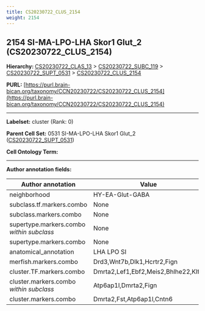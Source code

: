 ```yaml
---
title: CS20230722_CLUS_2154
weight: 2154
---
```

## 2154 SI-MA-LPO-LHA Skor1 Glut_2 (CS20230722_CLUS_2154)
<b>Hierarchy: </b>
[CS20230722_CLAS_13](../CS20230722_CLAS_13) >
[CS20230722_SUBC_119](../CS20230722_SUBC_119) >
[CS20230722_SUPT_0531](../CS20230722_SUPT_0531) >
[CS20230722_CLUS_2154](../CS20230722_CLUS_2154)

**PURL:** [https://purl.brain-bican.org/taxonomy/CCN20230722/CS20230722_CLUS_2154](https://purl.brain-bican.org/taxonomy/CCN20230722/CS20230722_CLUS_2154)

---


**Labelset:** cluster (Rank: 0)

**Parent Cell Set:** 0531 SI-MA-LPO-LHA Skor1 Glut_2 ([CS20230722_SUPT_0531](../CS20230722_SUPT_0531))



**Cell Ontology Term:** 

[MARKER GENES.]: #


---

[TRANSFERRED ANNOTATIONS.]: #


[AUTHOR ANNOTATION FIELDS.]: #


**Author annotation fields:**

| Author annotation | Value |
|-------------------|-------|
|neighborhood|HY-EA-Glut-GABA|
|subclass.tf.markers.combo|None|
|subclass.markers.combo|None|
|supertype.markers.combo _within subclass_|None|
|supertype.markers.combo|None|
|anatomical_annotation|LHA LPO SI|
|merfish.markers.combo|Drd3,Wnt7b,Dlk1,Hcrtr2,Fign|
|cluster.TF.markers.combo|Dmrta2,Lef1,Ebf2,Meis2,Bhlhe22,Klf3|
|cluster.markers.combo _within subclass_|Atp6ap1l,Dmrta2,Fign|
|cluster.markers.combo|Dmrta2,Fst,Atp6ap1l,Cntn6|
